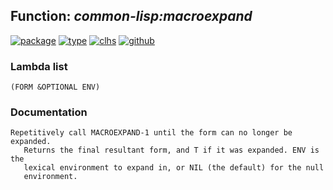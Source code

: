 ## Function: ***common-lisp:macroexpand***
[![package](https://img.shields.io/badge/Package-COMMON--LISP-5f9ea0.svg?style=social&colorA=999999)](../) [![type](https://img.shields.io/badge/Type-Function-5f9ea0.svg?style=social&colorA=999999)](../#function) [![clhs](https://img.shields.io/badge/CLHS-MACROEXPAND-5f9ea0.svg?style=social&colorA=999999)](http://www.lispworks.com/documentation/HyperSpec/Body/f_mexp_.htm) [![github](https://img.shields.io/badge/GitHub-View_the_source-5f9ea0.svg?style=social&colorA=999999&logo=github)](https://github.com/sbcl/sbcl/blob/master/src/code/macroexpand.lisp/) 
### Lambda list
```
(FORM &OPTIONAL ENV)
```
### Documentation
```
Repetitively call MACROEXPAND-1 until the form can no longer be expanded.
   Returns the final resultant form, and T if it was expanded. ENV is the
   lexical environment to expand in, or NIL (the default) for the null
   environment.
```
